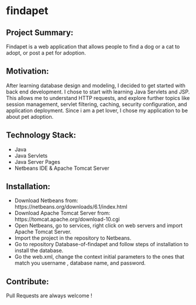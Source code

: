 # findapet

<h2>Project Summary: </h2>
Findapet is a web application that allows people to find a dog or a cat to adopt, or post a pet for adoption. 

<h2>Motivation: </h2>
After learning database design and modeling, I decided to get started with back end development. I chose to start with learning Java Servlets and JSP. This allows me to understand HTTP requests, and explore further topics like session management, servlet filtering, caching, security configuration, and application deployment. Since i am a pet lover, I chose my application to be about pet adoption.

<h2>Technology Stack: </h2>
<ul>
  <li> Java </li>
  <li> Java Servlets </li>
  <li> Java Server Pages </li>
  <li> Netbeans IDE & Apache Tomcat Server </li>
 </ul>
 
 <h2>Installation: </h2>
 <ul>
  <li> Download Netbeans from: https://netbeans.org/downloads/6.1/index.html </li>
  <li> Download Apache Tomcat Server from: https://tomcat.apache.org/download-10.cgi </li>
  <li> Open Netbeans, go to services, right click on web servers and import Apache Tomcat Server. </li>
  <li> Import the project in the repository to Netbeans. </li>
  <li> Go to repository Database-of-findapet and follow steps of installation to install the database. </li>
  <li> Go the web.xml, change the context initial parameters to the ones that match you username , database name, and password. </li>
 </ul>
 
 <h2> Contribute: </h2>
 Pull Requests are always welcome ! 
  

